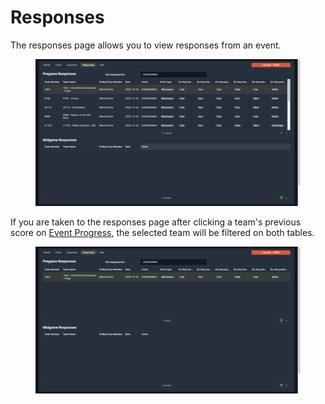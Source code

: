 # Responses

The responses page allows you to view responses from an event.

<figure><img src="../.gitbook/assets/Responses" alt=""><figcaption></figcaption></figure>

If you are taken to the responses page after clicking a team's previous score on [Event Progress](event-progress.md), the selected team will be filtered on both tables.

<figure><img src="../.gitbook/assets/Filtered Responses" alt=""><figcaption></figcaption></figure>
